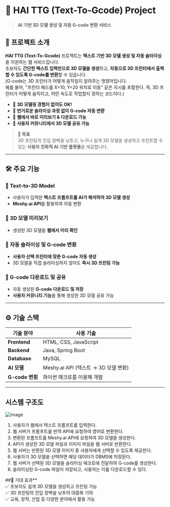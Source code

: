 # 🚀 HAI TTG (Text-To-Gcode) Project  
> **AI 기반 3D 모델 생성 및 자동 G-code 변환 서비스**  

## 📌 프로젝트 소개  
**HAI TTG (Text-To-Gcode)** 프로젝트는 **텍스트 기반 3D 모델 생성 및 자동 슬라이싱**을 지원하는 웹 서비스입니다.  
초보자도 **간단한 텍스트 입력만으로 3D 모델을 생성**하고, **자동으로 3D 프린터에서 출력할 수 있도록 G-code를 변환**할 수 있습니다.  
(G-code는 3D 프린터가 어떻게 움직일지 알려주는 명령어입니다.  
예를 들어, "프린터 헤드를 X=10, Y=20 위치로 이동" 같은 지시를 포함한다.
즉, 3D 프린터가 어떻게 움직이고, 어떤 속도로 작업할지 정하는 코드이다.)

- 🔹 **3D 모델링 경험이 없어도 OK!**  
- 🔹 **번거로운 슬라이싱 과정 없이 G-code 자동 변환**  
- 🔹 **웹에서 바로 미리보기 & 다운로드 가능**  
- 🔹 **사용자 커뮤니티에서 3D 모델 공유 가능**  

> **🎯 목표**  
> 3D 프린팅의 진입 장벽을 낮추고, 누구나 쉽게 3D 모델을 생성하고 프린트할 수 있는 **사용자 친화적 AI 기반 플랫폼**을 제공합니다.

---

## 🛠 주요 기능  
### 🔹 Text-to-3D Model  
- 사용자가 입력한 **텍스트 프롬프트를 AI가 해석하여 3D 모델 생성**  
- **Meshy.ai API**를 활용하여 자동 변환  

### 🔹 3D 모델 미리보기  
- 생성된 3D 모델을 **웹에서 미리 확인**  


### 🔹 자동 슬라이싱 및 G-code 변환  
- **사용자 선택 프린터에 맞춘 G-code 자동 생성**  
- 3D 모델을 직접 슬라이싱하지 않아도 **즉시 3D 프린팅 가능**  

### 🔹 G-code 다운로드 및 공유  
- 자동 생성된 **G-code 다운로드 및 저장**  
- **사용자 커뮤니티 기능**을 통해 생성한 3D 모델 공유 가능  

---

## ⚙️ 기술 스택  
| 기술 분야        | 사용 기술 |
|---------------|--------|
| **Frontend**  | HTML, CSS, JavaScript |
| **Backend**   | Java, Spring Boot |
| **Database**  | MySQL |
| **AI 모델**   | Meshy.ai API (텍스트 → 3D 모델 변환) |
| **G-code 변횐**   | 파이썬 매크로를 이용해 개발 |
---

## 시스템 구조도
![image](https://github.com/user-attachments/assets/ba1b5d4b-a391-4426-b929-1a811124c6fe)
1. 사용자가 웹에서 텍스트 프롬프트를 입력한다.  
2. 웹 서버가 프롬프트를 번역 API에 요청하여 영어로 변환한다.  
3. 변환된 프롬프트를 Meshy.ai API에 요청하여 3D 모델을 생성한다.  
4. API가 생성한 3D 모델 파일과 이미지 파일을 웹 서버로 반환한다.  
5. 웹 서버는 반환된 3D 모델 이미지 중 사용자에게 선택할 수 있도록 제공한다.  
6. 사용자가 3D 모델을 선택하면 해당 데이터가 DBMS에 저장된다.  
7. 웹 서버가 선택된 3D 모델을 슬라이싱 매크로에 전달하여 G-code를 생성한다.  
8. 슬라이싱된 G-code 파일이 저장되고, 사용자는 이를 다운로드할 수 있다.  

##🎯 기대 효과**  
✅ 초보자도 쉽게 3D 모델을 생성하고 프린팅 가능  
✅ 3D 프린팅의 진입 장벽을 낮추어 대중화 기여  
✅ 교육, 창작, 산업 등 다양한 분야에서 활용 가능  
